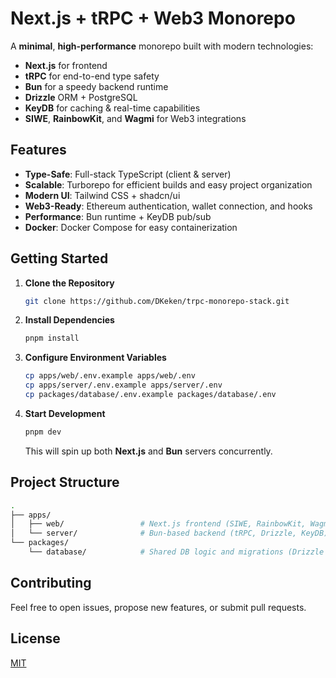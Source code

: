 # Next.js + tRPC + Web3 Monorepo

A **minimal**, **high-performance** monorepo built with modern technologies:

- **Next.js** for frontend
- **tRPC** for end-to-end type safety
- **Bun** for a speedy backend runtime
- **Drizzle** ORM + PostgreSQL
- **KeyDB** for caching & real-time capabilities
- **SIWE**, **RainbowKit**, and **Wagmi** for Web3 integrations

## Features

- **Type-Safe**: Full-stack TypeScript (client & server)
- **Scalable**: Turborepo for efficient builds and easy project organization
- **Modern UI**: Tailwind CSS + shadcn/ui
- **Web3-Ready**: Ethereum authentication, wallet connection, and hooks
- **Performance**: Bun runtime + KeyDB pub/sub
- **Docker**: Docker Compose for easy containerization

## Getting Started

1. **Clone the Repository**

   ```bash
   git clone https://github.com/DKeken/trpc-monorepo-stack.git
   ```

2. **Install Dependencies**
   ```bash
   pnpm install
   ```
3. **Configure Environment Variables**
   ```bash
   cp apps/web/.env.example apps/web/.env
   cp apps/server/.env.example apps/server/.env
   cp packages/database/.env.example packages/database/.env
   ```
4. **Start Development**
   ```bash
   pnpm dev
   ```
   This will spin up both **Next.js** and **Bun** servers concurrently.

## Project Structure

```bash
.
├── apps/
│   ├── web/                 # Next.js frontend (SIWE, RainbowKit, Wagmi, Tailwind)
│   └── server/              # Bun-based backend (tRPC, Drizzle, KeyDB)
└── packages/
    └── database/            # Shared DB logic and migrations (Drizzle + PostgreSQL)
```

## Contributing

Feel free to open issues, propose new features, or submit pull requests.

## License

[MIT](./LICENSE)
